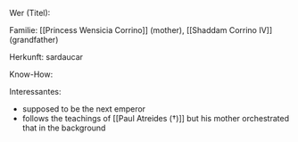 Wer (Titel):

Familie: [[Princess Wensicia Corrino]] (mother), [[Shaddam Corrino IV]] (grandfather)

Herkunft: sardaucar

Know-How:

Interessantes:
- supposed to be the next emperor 
- follows the teachings of [[Paul Atreides (†)]] but his mother orchestrated that in the background